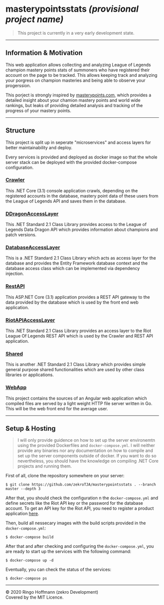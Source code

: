 # masterypointsstats *(provisional project name)*

> This project is currently in a very early development state.

---

## Information & Motivation

This web application allows collecting and analyzing League of Legends champion mastery points stats of summoners who have registered their account on the page to be tracked. This allows keeping track and analyzing your porgress on champion masteries and being able to observe your progerssion.

This porject is strongly inspired by [masterypoints.com](https://masterypoints.com), which provides a detailed insight about your chamion mastery points and world wide rankings, but leaks of providing detailed analysis and tracking of the progress of your mastery points.

---

## Structure

This project is split up in seperate "microservices" and access layers for better maintainability and deploy.

Every services is provided and deployed as docker image so that the whole server stack can be deployed with the provided docker-compose configuration.

### [Crawler](Crawler)

This .NET Core (3.1) console application crawls, depending on the registered accounts in the database, mastery point data of these users from the League of Legends API and saves them in the database.

### [DDragonAccessLayer](DDragonAccessLayer)

This .NET Standard 2.1 Class Library provides access to the League of Legends Data Dragon API which provides information about champions and patch versions.

### [DatabaseAccessLayer](DatabaseAccessLayer)

This is a .NET Standard 2.1 Class Library which acts as access layer for the database and provides the Entity Framework database context and the database access class which can be implemented via dependency injection.

### [RestAPI](RestAPI)

This ASP.NET Core (3.1) application provides a REST API gateway to the data provided by the database which is used by the front end web application.

### [RiotAPIAccessLayer](RiotAPIAccessLayer)

This .NET Standard 2.1 Class Library provides an access layer to the Riot League Of Legends REST API which is used by the Crawler and REST API application.

### [Shared](Shared)

This is another .NET Standard 2.1 Class Library which provides simple general purpose shared functionalities which are used by other class libraries or applications.

### [WebApp](WebApp)

This project contains the sources of an Angular web application which compiled files are served by a light weight HTTP file server written in Go. This will be the web front end for the average user.

---

## Setup & Hosting

> I will only provide guidence on how to set up the server environemtn using the provided Dockerfiles and `docker-compose.yml`. I will neither provide any binaries nor any documentation on how to compile and set up the server components outside of docker. If you want to do so nevertheless, you should have the knowledge on compiling .NET Core projects and running them.

First of all, clone the repository somewhere on your server:
```
$ git clone https://github.com/zekroTJA/masterypointsstats . --branch master --depth 3
```

After that, you should check the configuration n the `docker-compose.yml` and define secrets like the Riot API key or the password for the database account. To get an API key for the Riot API, you need to register a product application [here](https://developer.riotgames.com/app-type).

Then, build all nessecary images with the build scripts provided in the `docker-compose.yml`:
```
$ docker-compose build
```

After that and after checking and configuring the `docker-compose.yml`, you are ready to start up the services with the following command:
```
$ docker-compose up -d
```

Eventually, you can check the status of the services:
```
$ docker-compose ps
```

---

© 2020 Ringo Hoffmann (zekro Development)  
Covered by the MIT Licence.
